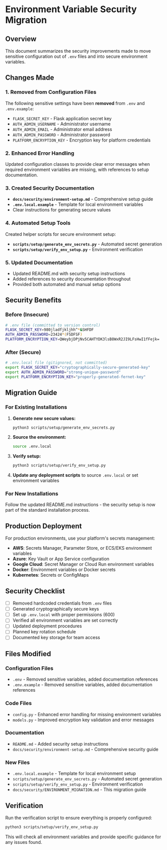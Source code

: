# Environment Variable Security Migration

## Overview

This document summarizes the security improvements made to move sensitive configuration out of `.env` files and into secure environment variables.

## Changes Made

### 1. Removed from Configuration Files

The following sensitive settings have been **removed** from `.env` and `.env.example`:

- `FLASK_SECRET_KEY` - Flask application secret key
- `AUTH_ADMIN_USERNAME` - Administrator username  
- `AUTH_ADMIN_EMAIL` - Administrator email address
- `AUTH_ADMIN_PASSWORD` - Administrator password
- `PLATFORM_ENCRYPTION_KEY` - Encryption key for platform credentials

### 2. Enhanced Error Handling

Updated configuration classes to provide clear error messages when required environment variables are missing, with references to setup documentation.

### 3. Created Security Documentation

- **`docs/security/environment-setup.md`** - Comprehensive setup guide
- **`.env.local.example`** - Template for local environment variables
- Clear instructions for generating secure values

### 4. Automated Setup Tools

Created helper scripts for secure environment setup:

- **`scripts/setup/generate_env_secrets.py`** - Automated secret generation
- **`scripts/setup/verify_env_setup.py`** - Environment verification

### 5. Updated Documentation

- Updated README.md with security setup instructions
- Added references to security documentation throughout
- Provided both automated and manual setup options

## Security Benefits

### Before (Insecure)
```bash
# .env file (committed to version control)
FLASK_SECRET_KEY=980jladfjkljhh^*&SHFDF
AUTH_ADMIN_PASSWORD=23424*(FSDFSF)
PLATFORM_ENCRYPTION_KEY=QWeybjDPjNv5CAHTYDK3lsB8WxR2JI9LFsHwI1fFejk=
```

### After (Secure)
```bash
# .env.local file (gitignored, not committed)
export FLASK_SECRET_KEY="cryptographically-secure-generated-key"
export AUTH_ADMIN_PASSWORD="strong-unique-password"
export PLATFORM_ENCRYPTION_KEY="properly-generated-fernet-key"
```

## Migration Guide

### For Existing Installations

1. **Generate new secure values:**
   ```bash
   python3 scripts/setup/generate_env_secrets.py
   ```

2. **Source the environment:**
   ```bash
   source .env.local
   ```

3. **Verify setup:**
   ```bash
   python3 scripts/setup/verify_env_setup.py
   ```

4. **Update any deployment scripts** to source `.env.local` or set environment variables

### For New Installations

Follow the updated README.md instructions - the security setup is now part of the standard installation process.

## Production Deployment

For production environments, use your platform's secrets management:

- **AWS**: Secrets Manager, Parameter Store, or ECS/EKS environment variables
- **Azure**: Key Vault or App Service configuration
- **Google Cloud**: Secret Manager or Cloud Run environment variables
- **Docker**: Environment variables or Docker secrets
- **Kubernetes**: Secrets or ConfigMaps

## Security Checklist

- [ ] Removed hardcoded credentials from `.env` files
- [ ] Generated cryptographically secure keys
- [ ] Set up `.env.local` with proper permissions (600)
- [ ] Verified all environment variables are set correctly
- [ ] Updated deployment procedures
- [ ] Planned key rotation schedule
- [ ] Documented key storage for team access

## Files Modified

### Configuration Files
- `.env` - Removed sensitive variables, added documentation references
- `.env.example` - Removed sensitive variables, added documentation references

### Code Files  
- `config.py` - Enhanced error handling for missing environment variables
- `models.py` - Improved encryption key validation and error messages

### Documentation
- `README.md` - Added security setup instructions
- `docs/security/environment-setup.md` - Comprehensive security guide

### New Files
- `.env.local.example` - Template for local environment setup
- `scripts/setup/generate_env_secrets.py` - Automated secret generation
- `scripts/setup/verify_env_setup.py` - Environment verification
- `docs/security/ENVIRONMENT_MIGRATION.md` - This migration guide

## Verification

Run the verification script to ensure everything is properly configured:

```bash
python3 scripts/setup/verify_env_setup.py
```

This will check all environment variables and provide specific guidance for any issues found.